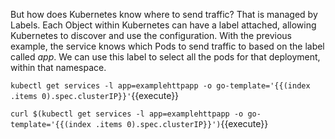 But how does Kubernetes know where to send traffic? That is managed by Labels. Each Object within Kubernetes can have a label attached, allowing Kubernetes to discover and use the configuration. With the previous example, the service knows which Pods to send traffic to based on the label called _app_. We can use this label to select all the pods for that deployment, within that namespace. 

`kubectl get services -l app=examplehttpapp -o go-template='{{(index .items 0).spec.clusterIP}}'`{{execute}}

`curl $(kubectl get services -l app=examplehttpapp -o go-template='{{(index .items 0).spec.clusterIP}}')`{{execute}}

